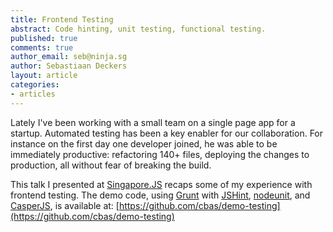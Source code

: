 ```yaml
---
title: Frontend Testing
abstract: Code hinting, unit testing, functional testing.
published: true
comments: true
author_email: seb@ninja.sg
author: Sebastiaan Deckers
layout: article
categories:
- articles
---
```


Lately I've been working with a small team on a single page app for a startup. Automated testing has been a key enabler for our collaboration. For instance on the first day one developer joined, he was able to be immediately productive: refactoring 140+ files, deploying the changes to production, all without fear of breaking the build.

This talk I presented at [Singapore.JS](http://www.meetup.com/Singapore-JS/) recaps some of my experience with frontend testing. The demo code, using [Grunt](http://gruntjs.com/) with [JSHint](http://jshint.com/), [nodeunit](https://github.com/caolan/nodeunit), and [CasperJS](casperjs.org), is available at: [https://github.com/cbas/demo-testing](https://github.com/cbas/demo-testing)

<script async="async" class="speakerdeck-embed" data-id="3e6c6fa07d1a0130e25a22000a91a929" data-ratio="1.33333333333333" src="//speakerdeck.com/assets/embed.js"> </script>